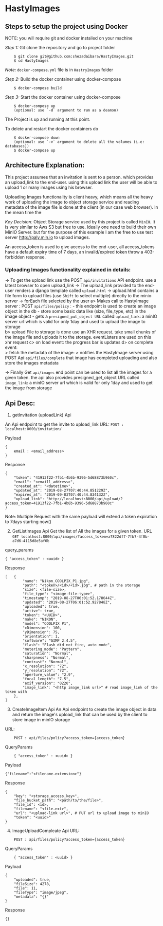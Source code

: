 # HastyImages

## Steps to setup the project using Docker

NOTE: you will require git and docker installed on your machine

*Step 1:* Git clone the repository and go to project folder
```
    $ git clone git@github.com:shezadaibara/HastyImages.git
    $ cd HastyImages
```
_Note:_ `docker-compose.yml` file is in `HastryImages` folder

*Step 2:* Build the docker container using docker-compose
```
    $ docker-compose build
```

*Step 3:* Start the docker container using docker-compose
```
    $ docker-compose up 
    (optional: use `-d` argument to run as a deamon)
```

The Project is up and running at this point.

To delete and restart the docker containers do
```
    $ docker-compose down 
    (optional: use `-v` argument to delete all the volumes (i.e: databases))
    $ docker-compose up
```

## Architecture Explanation:
This project assumes that an invitation is sent to a person. which provides an upload_link to the end-user. using this upload link the user will be able to upload 1 or many images using his browser. 

Uploading Images functionality is client heavy, which means all the heavy work of uploading the image to object storage service and reading metadata of the image file is done at the client (in our case web browser). In the mean time the 

*Key Decision:* Object Storage service used by this project is called `MinIO`. It is very similar to Aws S3 but free to use. Ideally one need to build their own MinIO Server. but for the purpose of this example I am the free to use test server http://paly.min.io to upload images.

An access_token is used to give access to the end-user, all access_tokens have a default expiry time of 7 days, an invalid/expired token throw a 403-forbidden response.


### Uploading Images functionality explained in details:

-> To get the upload link use the POST `api/invitations` API endpoint. use a latest browser to open upload_link
-> The upload_link provided to the end-user renders a django template called `upload.html`
-> upload.html contains a file form to upload files (use `Shift` to select multiple) directly to the minio server
-> forEach file selected by the user
    a> Makes call to HastyImage server :  POST `api/files/policy` : 
        - this endpoint is used to create an image object in the db
        - store some basic data like (size, file_type, etc) in the image object
        - gets a `presigned_put_object URL` called `upload_link`: a minIO server url which is valid for only 1day and used to upload the image to storage   
    b> upload File to storage is done use an XHR request. take small chunks of the image file and uploads it to the storage. eventListers are used on this xhr request
    c> on load event: the progress bar is updates
    d> on complete event:  
        > fetch the metadata of the image:
        > notifies the HastyImage server using POST Api `api/files/complete` that image has completed uploading and also store the images metadata
    
-> Finally  Get `api/images` end point can be used to list all the images for a given token. the api also provides presigned_get_object URL called `image_link`: a minIO server url which is valid for only 1day and used to get the image from storage


## Api Desc:
    
1. getInvitation (uploadLink) Api

An Api endpoint to get the invite to upload_link
URL:
```POST : localhost:8000/invitation/```

Payload
```
{
    email : <email_address>
}
```
Response
```
{
    "token": "41913f22-7fb1-4b6b-9396-5d68873b960c",
    "email": "<emaill_address>",
    "created_at": "<datetime>",
    "updated_at": "2019-08-27T07:40:44.851229Z",
    "expires_at": "2019-09-03T07:40:44.834132Z",
    "upload_link": "http://localhost:8000/api/upload/?access_token=41913f22-7fb1-4b6b-9396-5d68873b960c"
}
```
Note: Multiple Request with the same payload will extend a token expiration to 7days starting now()


2. GetListImages Api
Get the list of All the images for a given token. 
URL 
```GET localhost:8000/api/images/?access_token=a7822df7-7fb7-4f8b-a7d6-4115d8e5af0b```

query_params
```
{ "access_token" : <uuid> }
```
Response
```
[	{
        "name": "Nikon_COOLPIX_P1.jpg",
        "path": "<token>/<id>/<id>.jpg", # path in the storage
        "size": <file-size>,
        "file_type": "<image-file-type>",
        "timestamp": "2019-08-27T06:01:52.178644Z",
        "updated": "2019-08-27T06:01:52.927848Z",
        "uploaded": true,
        "active": true,
        "token": "<UUID>",
        "make": "NIKON",
        "model": "COOLPIX P1",
        "xDimension": 100,
        "yDimension": 75,
        "orientation": 1,
        "software": "GIMP 2.4.5",
        "flash": "Flash did not fire, auto mode",
        "metering_mode": "Pattern",
        "saturation": "Normal",
        "sharpness": "Normal",
        "contrast": "Normal",
        "x_resolution": "72",
        "y_resolution": "72",
        "aperture_value": "2.9",
        "focal_length": "7.5",
        "exif_version": "0220",
        "image_link": "<http image_link url>" # read image_link of the token with 
    },
]	
```

3. CreateImageItem Api
An Api endpoint to create the image object in data and return the image's upload_link that can be 
used by the client to store image in minIO storage 

URL:
```
    POST : api/files/policy?access_token={access_token}
```

QueryParams
```
    { "access_token" : <uuid> }
```
Payload
```
{"filename":"<filename.extension>"}
```
Response
```
{
    "key": "<storage_access_key>",
    "file_bucket_path": "<path/to/the/file>",
    "file_id": <id>,
    "filename": "<file.ext>",
    "url": "<upload-link url>", # PUT url to upload image to minIO
    "token": "<uuid>"
}
```

4. ImageUploadCompleate Api
URL:
```
    POST : api/files/policy?access_token={access_token}
```
QueryParams
```
    { "access_token" : <uuid> }
```
Payload
```
{
	"uploaded": true,
	"fileSize": 4278,
	"file": 11,
	"fileType": "image/jpeg",
	"metadata": "{}"
}
```
Response
```
{}
```